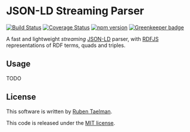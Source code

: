 # JSON-LD Streaming Parser

[![Build Status](https://travis-ci.org/rubensworks/streaming-jsonld-parser.js.svg?branch=master)](https://travis-ci.org/rubensworks/streaming-jsonld-parser.js)
[![Coverage Status](https://coveralls.io/repos/github/rubensworks/streaming-jsonld-parser.js/badge.svg?branch=master)](https://coveralls.io/github/rubensworks/streaming-jsonld-parser.js?branch=master)
[![npm version](https://badge.fury.io/js/streaming-jsonld-parser.svg)](https://www.npmjs.com/package/streaming-jsonld-parser) [![Greenkeeper badge](https://badges.greenkeeper.io/rubensworks/streaming-jsonld-parser.js.svg)](https://greenkeeper.io/)

A fast and lightweight _streaming_ [JSON-LD](https://json-ld.org/) parser,
with [RDFJS](https://github.com/rdfjs/representation-task-force/) representations of RDF terms, quads and triples.

## Usage

TODO

## License
This software is written by [Ruben Taelman](http://rubensworks.net/).

This code is released under the [MIT license](http://opensource.org/licenses/MIT).

